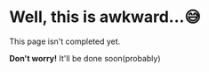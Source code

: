 # Well, this is awkward...😅

This page isn't completed yet.

**Don't worry!** It'll be done soon(probably)